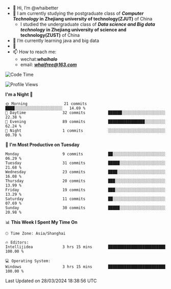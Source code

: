 - 👋 Hi, I’m @whaibetter
- 👀 I am currently studying the postgraduate class of ***Computer Technology* in Zhejiang university of technology(ZJUT)** of China
  -  I studied the undergraduate class of ***Data science and Big data technology* in Zhejiang university of science and technology(ZUST)** of China
- 🌱 I’m currently learning java and big data
- 💞️ 
- 📫 How to reach me: 
  - wechat:***whaihalo***
  - email: ***whaifree@163.com***

<!--START_SECTION:waka-->
![Code Time](http://img.shields.io/badge/Code%20Time-3%20hrs%2015%20mins-blue)

![Profile Views](http://img.shields.io/badge/Profile%20Views-151-blue)

**I'm a Night 🦉** 

```text
🌞 Morning                21 commits          ████░░░░░░░░░░░░░░░░░░░░░   14.69 % 
🌆 Daytime                32 commits          ██████░░░░░░░░░░░░░░░░░░░   22.38 % 
🌃 Evening                89 commits          ████████████████░░░░░░░░░   62.24 % 
🌙 Night                  1 commits           ░░░░░░░░░░░░░░░░░░░░░░░░░   00.70 % 
```
📅 **I'm Most Productive on Tuesday** 

```text
Monday                   9 commits           ██░░░░░░░░░░░░░░░░░░░░░░░   06.29 % 
Tuesday                  31 commits          █████░░░░░░░░░░░░░░░░░░░░   21.68 % 
Wednesday                23 commits          ████░░░░░░░░░░░░░░░░░░░░░   16.08 % 
Thursday                 20 commits          ███░░░░░░░░░░░░░░░░░░░░░░   13.99 % 
Friday                   19 commits          ███░░░░░░░░░░░░░░░░░░░░░░   13.29 % 
Saturday                 11 commits          ██░░░░░░░░░░░░░░░░░░░░░░░   07.69 % 
Sunday                   30 commits          █████░░░░░░░░░░░░░░░░░░░░   20.98 % 
```


📊 **This Week I Spent My Time On** 

```text
🕑︎ Time Zone: Asia/Shanghai

🔥 Editors: 
Intellijidea             3 hrs 15 mins       █████████████████████████   100.00 % 

💻 Operating System: 
Windows                  3 hrs 15 mins       █████████████████████████   100.00 % 
```


 Last Updated on 28/03/2024 18:38:56 UTC
<!--END_SECTION:waka-->
